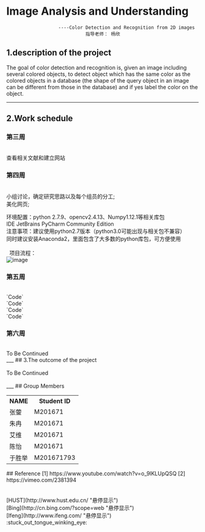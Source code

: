 # Image Analysis and Understanding    

                       ----Color Detection and Recognition from 2D images     
                                 指导老师： 杨欣     


## 1.description of the project
   The  goal  of  color  detection  and  recognition  is,  given  an  image  including  several 
colored  objects,  to  detect  object  which has the same  color  as  the colored  objects  in a 
database  (the shape of the  query object  in an image can be different from those in the 
database)  and if yes label  the  color  on the object.
***
## 2.Work schedule
### 第三周    
<br />
    查看相关文献和建立网站
<br />

### 第四周
<br />
 小组讨论，确定研究思路以及每个组员的分工;<br>
 美化网页;<br>   
   
   环境配置：python 2.7.9、opencv2.4.13、Numpy1.12.1等相关库包<br>
   IDE JetBrains PyCharm Community Edition  <br>
   注意事项：建议使用python2.7版本（python3.0可能出现与相关包不兼容）<br>
	    同时建议安装Anaconda2，里面包含了大多数的python库包，可方便使用 <br>     
   项目流程：  <br>
   ![image](HUST2016.github.io/images/1.png)
<br />

### 第五周
<br />
`Code`<br>`Code`<br> `Code`<br>`Code`
<br />

### 第六周
<br />
   To Be Continued
<br />
___
## 3.The outcome of the project
<br />
<br />
   To Be Continued
<br />
<br />
___
## Group Members
<div>
    <table border="0">
      <tr>
        <th>NAME</th>
        <th>Student ID</th>
      </tr>
      <tr>
        <td>张蓥 </td>
        <td>M201671 </td>
      </tr>
      <tr>
        <td>朱冉 </td>
        <td>M201671 </td>
      </tr>
      <tr>
        <td>艾维 </td>
        <td>M201671 </td>
      </tr>
      <tr>
        <td>陈怡 </td>
        <td>M201671 </td>
      </tr>
      <tr>
        <td>于胜举 </td>
        <td>M201671793  </td>
      </tr>      
    </table>
</div>         
## Reference
  [1] https://www.youtube.com/watch?v=o_9lKLUpQSQ  
  [2] https://vimeo.com/2381394<br  >  
  <br>
  <br>
  [HUST](http://www.hust.edu.cn/  "悬停显示")<br>
  [Bing](http://cn.bing.com/?scope=web "悬停显示")<br>
  [Ifeng](http://www.ifeng.com/  "悬停显示")<br>
  :stuck_out_tongue_winking_eye: <br>
